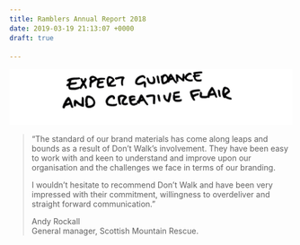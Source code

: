 ```yaml
---
title: Ramblers Annual Report 2018
date: 2019-03-19 21:13:07 +0000
draft: true

---
```

<!-- THIS TO BE DELETED ONCE IT'S ALL WORKING --> <img src="images/quote-titles/expert-guidance.png" alt="Expert guidance and creative flair" class="db" /> <blockquote class="db center f5 f4-m f3-l lh-copy-ns measure-wide"> <p>“The standard of our brand materials has come along leaps and bounds as a result of Don’t Walk’s involvement. They have been easy to work with and keen to understand and improve upon our organisation and the challenges we face in terms of our branding.</p> <p>I wouldn’t hesitate to recommend Don’t Walk and have been very impressed with their commitment, willingness to overdeliver and straight forward communication.”</p> <p class="lh-solid">Andy Rockall <br>General manager, Scottish Mountain Rescue.</p> </blockquote>
